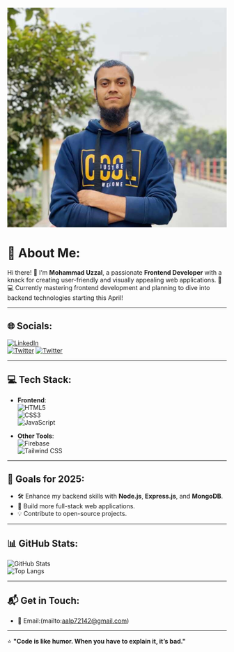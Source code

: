 ![Hello, I'm Uzzal!](https://github.com/mohammaduzzal/mohammaduzzal/blob/main/img.jpg)
# 💫 About Me:
Hi there! 👋 I’m **Mohammad Uzzal**, a passionate **Frontend Developer** with a knack for creating user-friendly and visually appealing web applications. 🚀  
💻 Currently mastering frontend development and planning to dive into backend technologies starting this April!  

---

## 🌐 Socials:
[![LinkedIn](https://img.shields.io/badge/LinkedIn-%230077B5.svg?logo=linkedin&logoColor=white)](https://www.linkedin.com/in/mohammad-uzzal-289a24283/)  
[![Twitter](https://img.shields.io/badge/Twitter-%231DA1F2.svg?logo=twitter&logoColor=white)]([https://twitter.com/yourtwitter](https://x.com/bright0001011))  
[![Twitter](https://img.shields.io/badge/Twitter-%231DA1F2.svg?logo=twitter&logoColor=white)]([https://twitter.com/yourtwitter](https://x.com/bright0001011))  


---

## 💻 Tech Stack:
- **Frontend**:  
  ![HTML5](https://img.shields.io/badge/HTML5-%23E34F26.svg?style=flat&logo=html5&logoColor=white)  
  ![CSS3](https://img.shields.io/badge/CSS3-%231572B6.svg?style=flat&logo=css3&logoColor=white)  
  ![JavaScript](https://img.shields.io/badge/JavaScript-%23F7DF1E.svg?style=flat&logo=javascript&logoColor=black)  

- **Other Tools**:  
  ![Firebase](https://img.shields.io/badge/Firebase-%23FFCA28.svg?style=flat&logo=firebase&logoColor=black)  
  ![Tailwind CSS](https://img.shields.io/badge/TailwindCSS-%2338B2AC.svg?style=flat&logo=tailwind-css&logoColor=white)  

---

## 🔭 Goals for 2025:
- 🛠️ Enhance my backend skills with **Node.js**, **Express.js**, and **MongoDB**.  
- 🌟 Build more full-stack web applications.  
- 💡 Contribute to open-source projects.  

---

## 📊 GitHub Stats:
![GitHub Stats](https://github-readme-stats.vercel.app/api?username=mohammaduzzal&show_icons=true&theme=radical)  
![Top Langs](https://github-readme-stats.vercel.app/api/top-langs/?username=mohammaduzzal&layout=compact&theme=radical)

---

## 📬 Get in Touch:
- 📧 Email:(mailto:aalp72142@gmail.com)  
  

---

⭐️ **"Code is like humor. When you have to explain it, it’s bad."**

